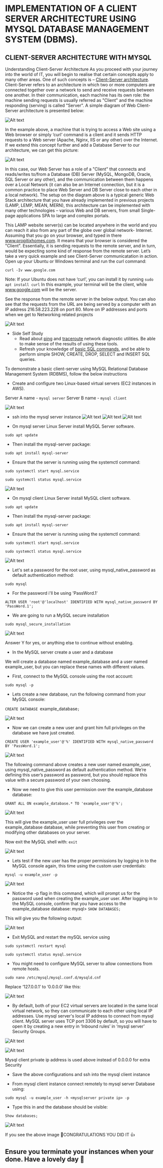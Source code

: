 # IMPLEMENTATION OF A CLIENT SERVER ARCHITECTURE USING MYSQL DATABASE MANAGEMENT SYSTEM (DBMS). 


## CLIENT-SERVER ARCHITECTURE WITH MYSQL
Understanding Client-Server Architecture
As you proceed with your journey into the world of IT, you will begin to realise that certain concepts apply to many other areas. One of such concepts is – [Client-Server architecture](https://en.wikipedia.org/wiki/Client%E2%80%93server_model).
Client-Server refers to an architecture in which two or more computers are connected together over a network to send and receive requests between one another.
In their communication, each machine has its own role: the machine sending requests is usually referred as "Client" and the machine responding (serving) is called "Server".
A simple diagram of Web Client-Server architecture is presented below:

![Alt text](Images/P5S1.png)

In the example above, a machine that is trying to access a Web site using a Web browser or simply ‘curl’ command is a client and it sends HTTP requests to a Web server (Apache, Nginx, IIS or any other) over the Internet.
If we extend this concept further and add a Database Server to our architecture, we can get this picture:

![Alt text](Images/P5S1.1.png)

In this case, our Web Server has a role of a "Client" that connects and reads/writes to/from a Database (DB) Server (MySQL, MongoDB, Oracle, SQL Server or any other), and the communication between them happens over a Local Network (it can also be an Internet connection, but it is a common practice to place Web Server and DB Server close to each other in a local network).
The setup on the diagram above is a typical generic Web Stack architecture that you have already implemented in previous projects (LAMP, LEMP, MEAN, MERN), this architecture can be implemented with many other technologies – various Web and DB servers, from small Single-page applications SPA to large and complex portals.

This LAMP website server(s) can be located anywhere in the world and you can reach it also from any part of the globe over global network- Internet.
Assuming that you go on your browser, and typed in there www.propitixhomes.com. It means that your browser is considered the "Client". Essentially, it is sending requests to the remote server, and in turn, would be expecting some kind of response from the remote server.
Let’s take a very quick example and see Client-Server communicatation in action.
Open up your Ubuntu or Windows terminal and run the curl command:

 `curl -Iv www.google.com`

Note: If your Ubuntu does not have ‘curl’, you can install it by running `sudo apt install curl`
In this example, your terminal will be the client, while www.google.com will be the server.

See the response from the remote server in the below output. You can also see that the requests from the URL are being served by a computer with an IP address 216.58.223.228 on port 80. More on IP addresses and ports when we get to Networking related projects

![Alt text](Images/P5S1.2.png)



- Side Self Study
    - Read about [ping](https://en.wikipedia.org/wiki/Ping_(networking_utility)) and [traceroute](https://en.wikipedia.org/wiki/Traceroute) network diagnostic utilities. Be able to make sense of the results of using these tools.
    - Refresh your knowledge of [basic SQL commands](https://www.w3schools.com/sql/), and be able to perform simple SHOW, CREATE, DROP, SELECT and INSERT SQL queries.




To demonstrate a basic client-server using MySQL Relational Database Management System (RDBMS), follow the below instructions

- Create and configure two Linux-based virtual servers (EC2 instances in AWS).

Server A name - `mysql server`
Server B name - `mysql client`

![Alt text](Images/P5S1.8%20running%20instance.png)

- ssh into the mysql server instance
  ![Alt text](Images/P5S1.9%20connect%20to%20mysql%20server.png)
  ![Alt text](Images/P5S2.0%20copy%20and%20connect%20to%20bash.png)
  ![Alt text](Images/P5S2.1%20connected%20successfully%20to%20bash.png)

- On mysql server Linux Server install MySQL Server software.

`sudo apt update`

- Then install the mysql-server package:

`sudo apt install mysql-server`

- Ensure that the server is running using the systemctl command:

`sudo systemctl start mysql.service`

`sudo systemctl status mysql.service`

![Alt text](Images/P5S2.2%20mysql%20status.png)


- On mysql client Linux Server install MySQL client software.

`sudo apt update`

- Then install the mysql-server package:

`sudo apt install mysql-server`

- Ensure that the server is running using the systemctl command:

`sudo systemctl start mysql.service`

`sudo systemctl status mysql.service`

![Alt text](Images/P5S1.6.png)


- Let's set a password for the root user, using mysql_native_password as default authentication method:

 `sudo mysql`

- For the password i'll be using 'PassWord.1'

`ALTER USER 'root'@'localhost' IDENTIFIED WITH mysql_native_password BY 'PassWord.1';`

- We are going to run a MySQL secure installation

`sudo mysql_secure_installation`

![Alt text](Images/P5S3.2%20mysql%20secure%20install.png)

Answer Y for yes, or anything else to continue without enabling.



- In the MySQL server create a user and a database

We will create a database named example_database and a user named example_user, but you can replace these names with different values.

- First, connect to the MySQL console using the root account:

`sudo mysql -p`

- Lets create a new database, run the following command from your MySQL console:

`CREATE DATABASE `example_database`;`

![Alt text](/Project_2/Images/mysql%20create%20db.png)

- Now we can create a new user and grant him full privileges on the database we have just created.

`CREATE USER 'example_user'@'%' IDENTIFIED WITH mysql_native_password BY 'PassWord.1';`

![Alt text](/Project_2/Images/mysql%20create%20useer.png)

The following command above creates a new user named example_user, using mysql_native_password as default authentication method. We’re defining this user’s password as password, but you should replace this value with a secure password of your own choosing.

- Now we need to give this user permission over the example_database database:

`GRANT ALL ON example_database.* TO 'example_user'@'%';`

![Alt text](/Project_2/Images/mysql%20grant%20full%20access.png)

This will give the example_user user full privileges over the example_database database, while preventing this user from creating or modifying other databases on your server.

 Now exit the MySQL shell with:
`exit`

![Alt text](/Project_2/Images/mysql%20byee.png)


- Lets test if the new user has the proper permissions by logging in to the MySQL console again, this time using the custom user credentials:

`mysql -u example_user -p`

![Alt text](/Project_2/Images/mysql%20exampleuser%20login.png)

- Notice the -p flag in this command, which will prompt us for the password used when creating the example_user 
user. After logging in to the MySQL console, confirm that you have access to the example_database database:
mysql> `SHOW DATABASES;`

This will give you the following output:

![Alt text](/Project_2/Images/mysql%20show%20DB.png)


- Exit MySQL and restart the mySQL service using

`sudo systemctl restart mysql`

`sudo systemctl status mysql.service`





- You might need to configure MySQL server to allow connections from remote hosts.

`sudo nano /etc/mysql/mysql.conf.d/mysqld.cnf`

Replace ‘127.0.0.1’ to ‘0.0.0.0’ like this:

![Alt text](Images/P5S3.0%20replace%20to%200000.png)

- By default, both of your EC2 virtual servers are located in the same local virtual network, so they can communicate to each other using local IP addresses. Use mysql server's local IP address to connect from mysql client. MySQL server uses TCP port 3306 by default, so you will have to open it by creating a new entry in ‘Inbound rules’ in ‘mysql server’ Security Groups.

![Alt text](Images/P5S1.6.png)

![Alt text](Images/P5S3.4%20New%20SG%20port%20and%20block.png)

Mysql client private ip address is used above instead of 0.0.0.0 for extra Security 


- Save the above configurations and ssh into the mysql client instance 

- From mysql client instance connect remotely to mysql server Database using:

`sudo mysql -u example_user -h <mysqlserver private ip> -p`

- Type this in and the database should be visible:

`Show databases;`

![Alt text](Images/P5S3.4%20mysql%20client%20login%20and%20show%20DB.png)

If you see the above image 🎉CONGRATULATIONS YOU DID IT 👍 


## Ensure you terminate your instances when your done. Have a lovely day 🥂